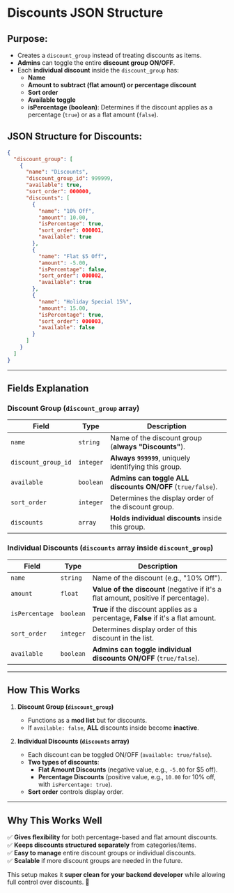 # Discounts JSON Structure

## Purpose:
- Creates a `discount_group` instead of treating discounts as items.
- **Admins** can toggle the entire **discount group ON/OFF**.
- Each **individual discount** inside the `discount_group` has:
  - **Name**
  - **Amount to subtract (flat amount) or percentage discount**
  - **Sort order**
  - **Available toggle**
  - **isPercentage (boolean)**: Determines if the discount applies as a percentage (`true`) or as a flat amount (`false`).

## JSON Structure for Discounts:
```json
{
  "discount_group": [
    {
      "name": "Discounts",
      "discount_group_id": 999999,
      "available": true,
      "sort_order": 000000,
      "discounts": [
        {
          "name": "10% Off",
          "amount": 10.00,
          "isPercentage": true,
          "sort_order": 000001,
          "available": true
        },
        {
          "name": "Flat $5 Off",
          "amount": -5.00,
          "isPercentage": false,
          "sort_order": 000002,
          "available": true
        },
        {
          "name": "Holiday Special 15%",
          "amount": 15.00,
          "isPercentage": true,
          "sort_order": 000003,
          "available": false
        }
      ]
    }
  ]
}
```

---

## Fields Explanation

### Discount Group (`discount_group` array)
| Field | Type | Description |
|--------|------|-------------|
| `name` | `string` | Name of the discount group (**always "Discounts"**). |
| `discount_group_id` | `integer` | **Always `999999`**, uniquely identifying this group. |
| `available` | `boolean` | **Admins can toggle ALL discounts ON/OFF** (`true/false`). |
| `sort_order` | `integer` | Determines the display order of the discount group. |
| `discounts` | `array` | **Holds individual discounts** inside this group. |

### Individual Discounts (`discounts` array inside `discount_group`)
| Field | Type | Description |
|--------|------|-------------|
| `name` | `string` | Name of the discount (e.g., "10% Off"). |
| `amount` | `float` | **Value of the discount** (negative if it's a flat amount, positive if percentage). |
| `isPercentage` | `boolean` | **True** if the discount applies as a percentage, **False** if it's a flat amount. |
| `sort_order` | `integer` | Determines display order of this discount in the list. |
| `available` | `boolean` | **Admins can toggle individual discounts ON/OFF** (`true/false`). |

---

## How This Works

1. **Discount Group (`discount_group`)**
   - Functions as a **mod list** but for discounts.
   - If `available: false`, **ALL** discounts inside become **inactive**.

2. **Individual Discounts (`discounts` array)**
   - Each discount can be toggled ON/OFF (`available: true/false`).
   - **Two types of discounts**:
     - **Flat Amount Discounts** (negative value, e.g., `-5.00` for $5 off).
     - **Percentage Discounts** (positive value, e.g., `10.00` for 10% off, with `isPercentage: true`).
   - **Sort order** controls display order.

---

## Why This Works Well

✅ **Gives flexibility** for both percentage-based and flat amount discounts.  
✅ **Keeps discounts structured separately** from categories/items.  
✅ **Easy to manage** entire discount groups or individual discounts.  
✅ **Scalable** if more discount groups are needed in the future.  

This setup makes it **super clean for your backend developer** while allowing full control over discounts. 🚀  
